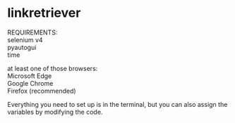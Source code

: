 # linkretriever
REQUIREMENTS:  
selenium v4  
pyautogui  
time  

at least one of those browsers:  
Microsoft Edge  
Google Chrome  
Firefox (recommended)  

Everything you need to set up is in the terminal, but you can also assign the variables by modifying the code.
